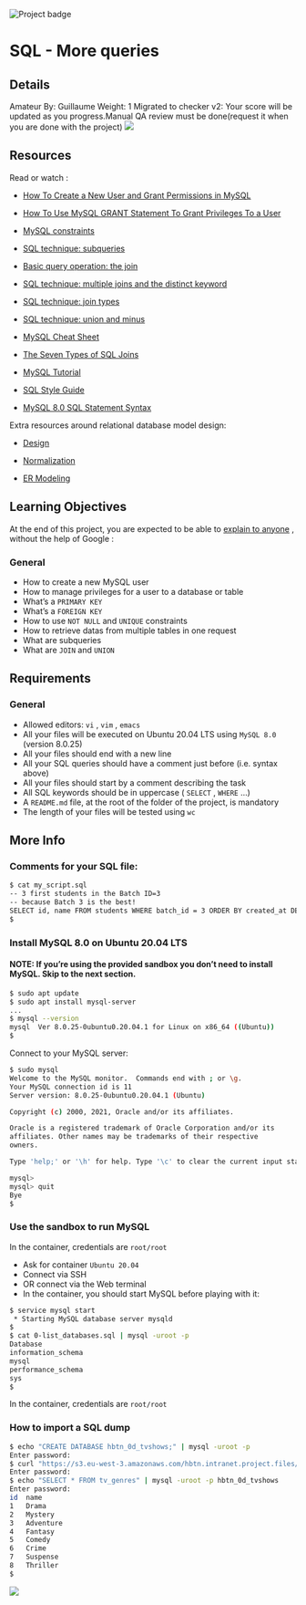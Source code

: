  ![Project badge](https://intranet.hbtn.io/assets/pathway/006_color-21d9dd12a952c0dcfa9471902c922dde2a053f71943f7645391458f701eeec29.png) 
# SQL - More queries
## Details
Amateur By: Guillaume Weight: 1 Migrated to checker v2: Your score will be updated as you progress.Manual QA review must be done(request it when you are done with the project) ![](https://s3.eu-west-3.amazonaws.com/hbtn.intranet.project.files/holbertonschool-higher-level_programming+/274/66988091.jpg) 

## Resources
Read or watch :
* [How To Create a New User and Grant Permissions in MySQL](https://intranet.hbtn.io/rltoken/1tuxYhEv__bmrwkAicbjpA) 

* [How To Use MySQL GRANT Statement To Grant Privileges To a User](https://intranet.hbtn.io/rltoken/km4VxJIBhjKVfiWEBETk-w) 

* [MySQL constraints](https://intranet.hbtn.io/rltoken/AHI2a6vFyr8h4LeI6xK96w) 

* [SQL technique: subqueries](https://intranet.hbtn.io/rltoken/UvrRJYwhKKL-WcqdfR4ZTg) 

* [Basic query operation: the join](https://intranet.hbtn.io/rltoken/vZviDvoYzQSi5asDz-ZsqA) 

* [SQL technique: multiple joins and the distinct keyword](https://intranet.hbtn.io/rltoken/vjcpTEMrRJUOXIWBdzzlMg) 

* [SQL technique: join types](https://intranet.hbtn.io/rltoken/s0sG5NqFN4nw4-k0KJNBbg) 

* [SQL technique: union and minus](https://intranet.hbtn.io/rltoken/tv7XqDq1naSlqSz042VBjA) 

* [MySQL Cheat Sheet](https://intranet.hbtn.io/rltoken/g8QlxhHt2_WHdIXE-2oYYw) 

* [The Seven Types of SQL Joins](https://intranet.hbtn.io/rltoken/o6faV44f8S34zW3FiO5Mgg) 

* [MySQL Tutorial](https://intranet.hbtn.io/rltoken/T3VjE1yBfwJcd1hDD4tItw) 

* [SQL Style Guide](https://intranet.hbtn.io/rltoken/0NaQZjOUvQuWy0xGPhTkVw) 

* [MySQL 8.0 SQL Statement Syntax](https://intranet.hbtn.io/rltoken/R5KAnzO4iwYo2LgD3eKL8A) 

Extra resources around relational database model design:
* [Design](https://intranet.hbtn.io/rltoken/A81_Vk2TV-f_f5wG0HK6Zw) 

* [Normalization](https://intranet.hbtn.io/rltoken/cwgE_DVy7l3ap6lCVJsPZQ) 

* [ER Modeling](https://intranet.hbtn.io/rltoken/1JFNpSloiEAI7aLW2rnyKw) 

## Learning Objectives
At the end of this project, you are expected to be able to  [explain to anyone](https://intranet.hbtn.io/rltoken/SXrjP8A_no4j3TMHUC4NBw) 
 ,  without the help of Google :
### General
* How to create a new MySQL user
* How to manage privileges for a user to a database or table
* What’s a  ` PRIMARY KEY ` 
* What’s a  ` FOREIGN KEY ` 
* How to use  ` NOT NULL `  and  ` UNIQUE `  constraints
* How to retrieve datas from multiple tables in one request
* What are subqueries
* What are  ` JOIN `  and  ` UNION ` 
## Requirements
### General
* Allowed editors:  ` vi ` ,  ` vim ` ,  ` emacs ` 
* All your files will be executed on Ubuntu 20.04 LTS using  ` MySQL 8.0 `  (version 8.0.25)
* All your files should end with a new line
* All your SQL queries should have a comment just before (i.e. syntax above)
* All your files should start by a comment describing the task
* All SQL keywords should be in uppercase ( ` SELECT ` ,  ` WHERE ` …)
* A  ` README.md `  file, at the root of the folder of the project, is mandatory
* The length of your files will be tested using  ` wc ` 
## More Info
### Comments for your SQL file:
```bash
$ cat my_script.sql
-- 3 first students in the Batch ID=3
-- because Batch 3 is the best!
SELECT id, name FROM students WHERE batch_id = 3 ORDER BY created_at DESC LIMIT 3;
$

```
### Install MySQL 8.0 on Ubuntu 20.04 LTS
#### NOTE: If you’re using the provided sandbox you don’t need to install MySQL. Skip to the next section.
```bash
$ sudo apt update
$ sudo apt install mysql-server
...
$ mysql --version
mysql  Ver 8.0.25-0ubuntu0.20.04.1 for Linux on x86_64 ((Ubuntu))
$

```
Connect to your MySQL server:
```bash
$ sudo mysql
Welcome to the MySQL monitor.  Commands end with ; or \g.
Your MySQL connection id is 11
Server version: 8.0.25-0ubuntu0.20.04.1 (Ubuntu)

Copyright (c) 2000, 2021, Oracle and/or its affiliates.

Oracle is a registered trademark of Oracle Corporation and/or its
affiliates. Other names may be trademarks of their respective
owners.

Type 'help;' or '\h' for help. Type '\c' to clear the current input statement.

mysql>
mysql> quit
Bye
$

```
### Use the sandbox to run MySQL
In the container, credentials are  ` root/root ` 
* Ask for container  ` Ubuntu 20.04 ` 
* Connect via SSH
* OR connect via the Web terminal
* In the container, you should start MySQL before playing with it:
```bash
$ service mysql start                                                   
 * Starting MySQL database server mysqld 
$
$ cat 0-list_databases.sql | mysql -uroot -p                               
Database                                                                                   
information_schema                                                                         
mysql                                                                                      
performance_schema                                                                         
sys                      
$

```
In the container, credentials are  ` root/root ` 
### How to import a SQL dump
```bash
$ echo "CREATE DATABASE hbtn_0d_tvshows;" | mysql -uroot -p
Enter password: 
$ curl "https://s3.eu-west-3.amazonaws.com/hbtn.intranet.project.files/holbertonschool-higher-level_programming+/274/hbtn_0d_tvshows.sql" -s | mysql -uroot -p hbtn_0d_tvshows
Enter password: 
$ echo "SELECT * FROM tv_genres" | mysql -uroot -p hbtn_0d_tvshows
Enter password: 
id  name
1   Drama
2   Mystery
3   Adventure
4   Fantasy
5   Comedy
6   Crime
7   Suspense
8   Thriller
$

```
 ![](https://s3.eu-west-3.amazonaws.com/hbtn.intranet/uploads/medias/2020/3/bc2575fee3303b731031.png?X-Amz-Algorithm=AWS4-HMAC-SHA256&X-Amz-Credential=AKIA4MYA5JM5DUTZGMZG%2F20240621%2Feu-west-3%2Fs3%2Faws4_request&X-Amz-Date=20240621T213946Z&X-Amz-Expires=86400&X-Amz-SignedHeaders=host&X-Amz-Signature=7acb53bc6bc26efd5c55d246cdbea3812aec6a2b3f58169d432add3acc52c41a) 